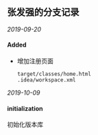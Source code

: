 张发强的分支记录
-------------
*2019-09-20*
#### Added
- 增加注册页面
    ```
   target/classes/home.html
  .idea/workspace.xml
    ```


*2019-10-09*
#### initialization

初始化版本库